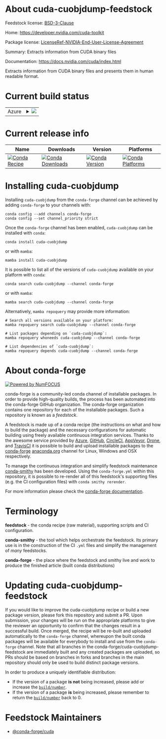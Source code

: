 About cuda-cuobjdump-feedstock
==============================

Feedstock license: [BSD-3-Clause](https://github.com/conda-forge/cuda-cuobjdump-feedstock/blob/main/LICENSE.txt)

Home: https://developer.nvidia.com/cuda-toolkit

Package license: [LicenseRef-NVIDIA-End-User-License-Agreement](https://docs.nvidia.com/cuda/eula/index.html)

Summary: Extracts information from CUDA binary files

Documentation: https://docs.nvidia.com/cuda/index.html

Extracts information from CUDA binary files and presents them in human
readable format.


Current build status
====================


<table>
    
  <tr>
    <td>Azure</td>
    <td>
      <details>
        <summary>
          <a href="https://dev.azure.com/conda-forge/feedstock-builds/_build/latest?definitionId=19535&branchName=main">
            <img src="https://dev.azure.com/conda-forge/feedstock-builds/_apis/build/status/cuda-cuobjdump-feedstock?branchName=main">
          </a>
        </summary>
        <table>
          <thead><tr><th>Variant</th><th>Status</th></tr></thead>
          <tbody><tr>
              <td>linux_64</td>
              <td>
                <a href="https://dev.azure.com/conda-forge/feedstock-builds/_build/latest?definitionId=19535&branchName=main">
                  <img src="https://dev.azure.com/conda-forge/feedstock-builds/_apis/build/status/cuda-cuobjdump-feedstock?branchName=main&jobName=linux&configuration=linux%20linux_64_" alt="variant">
                </a>
              </td>
            </tr><tr>
              <td>linux_aarch64</td>
              <td>
                <a href="https://dev.azure.com/conda-forge/feedstock-builds/_build/latest?definitionId=19535&branchName=main">
                  <img src="https://dev.azure.com/conda-forge/feedstock-builds/_apis/build/status/cuda-cuobjdump-feedstock?branchName=main&jobName=linux&configuration=linux%20linux_aarch64_" alt="variant">
                </a>
              </td>
            </tr><tr>
              <td>win_64</td>
              <td>
                <a href="https://dev.azure.com/conda-forge/feedstock-builds/_build/latest?definitionId=19535&branchName=main">
                  <img src="https://dev.azure.com/conda-forge/feedstock-builds/_apis/build/status/cuda-cuobjdump-feedstock?branchName=main&jobName=win&configuration=win%20win_64_" alt="variant">
                </a>
              </td>
            </tr>
          </tbody>
        </table>
      </details>
    </td>
  </tr>
</table>

Current release info
====================

| Name | Downloads | Version | Platforms |
| --- | --- | --- | --- |
| [![Conda Recipe](https://img.shields.io/badge/recipe-cuda--cuobjdump-green.svg)](https://anaconda.org/conda-forge/cuda-cuobjdump) | [![Conda Downloads](https://img.shields.io/conda/dn/conda-forge/cuda-cuobjdump.svg)](https://anaconda.org/conda-forge/cuda-cuobjdump) | [![Conda Version](https://img.shields.io/conda/vn/conda-forge/cuda-cuobjdump.svg)](https://anaconda.org/conda-forge/cuda-cuobjdump) | [![Conda Platforms](https://img.shields.io/conda/pn/conda-forge/cuda-cuobjdump.svg)](https://anaconda.org/conda-forge/cuda-cuobjdump) |

Installing cuda-cuobjdump
=========================

Installing `cuda-cuobjdump` from the `conda-forge` channel can be achieved by adding `conda-forge` to your channels with:

```
conda config --add channels conda-forge
conda config --set channel_priority strict
```

Once the `conda-forge` channel has been enabled, `cuda-cuobjdump` can be installed with `conda`:

```
conda install cuda-cuobjdump
```

or with `mamba`:

```
mamba install cuda-cuobjdump
```

It is possible to list all of the versions of `cuda-cuobjdump` available on your platform with `conda`:

```
conda search cuda-cuobjdump --channel conda-forge
```

or with `mamba`:

```
mamba search cuda-cuobjdump --channel conda-forge
```

Alternatively, `mamba repoquery` may provide more information:

```
# Search all versions available on your platform:
mamba repoquery search cuda-cuobjdump --channel conda-forge

# List packages depending on `cuda-cuobjdump`:
mamba repoquery whoneeds cuda-cuobjdump --channel conda-forge

# List dependencies of `cuda-cuobjdump`:
mamba repoquery depends cuda-cuobjdump --channel conda-forge
```


About conda-forge
=================

[![Powered by
NumFOCUS](https://img.shields.io/badge/powered%20by-NumFOCUS-orange.svg?style=flat&colorA=E1523D&colorB=007D8A)](https://numfocus.org)

conda-forge is a community-led conda channel of installable packages.
In order to provide high-quality builds, the process has been automated into the
conda-forge GitHub organization. The conda-forge organization contains one repository
for each of the installable packages. Such a repository is known as a *feedstock*.

A feedstock is made up of a conda recipe (the instructions on what and how to build
the package) and the necessary configurations for automatic building using freely
available continuous integration services. Thanks to the awesome service provided by
[Azure](https://azure.microsoft.com/en-us/services/devops/), [GitHub](https://github.com/),
[CircleCI](https://circleci.com/), [AppVeyor](https://www.appveyor.com/),
[Drone](https://cloud.drone.io/welcome), and [TravisCI](https://travis-ci.com/)
it is possible to build and upload installable packages to the
[conda-forge](https://anaconda.org/conda-forge) [anaconda.org](https://anaconda.org/)
channel for Linux, Windows and OSX respectively.

To manage the continuous integration and simplify feedstock maintenance
[conda-smithy](https://github.com/conda-forge/conda-smithy) has been developed.
Using the ``conda-forge.yml`` within this repository, it is possible to re-render all of
this feedstock's supporting files (e.g. the CI configuration files) with ``conda smithy rerender``.

For more information please check the [conda-forge documentation](https://conda-forge.org/docs/).

Terminology
===========

**feedstock** - the conda recipe (raw material), supporting scripts and CI configuration.

**conda-smithy** - the tool which helps orchestrate the feedstock.
                   Its primary use is in the construction of the CI ``.yml`` files
                   and simplify the management of *many* feedstocks.

**conda-forge** - the place where the feedstock and smithy live and work to
                  produce the finished article (built conda distributions)


Updating cuda-cuobjdump-feedstock
=================================

If you would like to improve the cuda-cuobjdump recipe or build a new
package version, please fork this repository and submit a PR. Upon submission,
your changes will be run on the appropriate platforms to give the reviewer an
opportunity to confirm that the changes result in a successful build. Once
merged, the recipe will be re-built and uploaded automatically to the
`conda-forge` channel, whereupon the built conda packages will be available for
everybody to install and use from the `conda-forge` channel.
Note that all branches in the conda-forge/cuda-cuobjdump-feedstock are
immediately built and any created packages are uploaded, so PRs should be based
on branches in forks and branches in the main repository should only be used to
build distinct package versions.

In order to produce a uniquely identifiable distribution:
 * If the version of a package **is not** being increased, please add or increase
   the [``build/number``](https://docs.conda.io/projects/conda-build/en/latest/resources/define-metadata.html#build-number-and-string).
 * If the version of a package **is** being increased, please remember to return
   the [``build/number``](https://docs.conda.io/projects/conda-build/en/latest/resources/define-metadata.html#build-number-and-string)
   back to 0.

Feedstock Maintainers
=====================

* [@conda-forge/cuda](https://github.com/conda-forge/cuda/)

